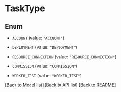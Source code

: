 # TaskType

## Enum


* `ACCOUNT` (value: `"ACCOUNT"`)

* `DEPLOYMENT` (value: `"DEPLOYMENT"`)

* `RESOURCE_CONNECTION` (value: `"RESOURCE_CONNECTION"`)

* `COMMISSION` (value: `"COMMISSION"`)

* `WORKER_TEST` (value: `"WORKER_TEST"`)


[[Back to Model list]](../README.md#documentation-for-models) [[Back to API list]](../README.md#documentation-for-api-endpoints) [[Back to README]](../README.md)


